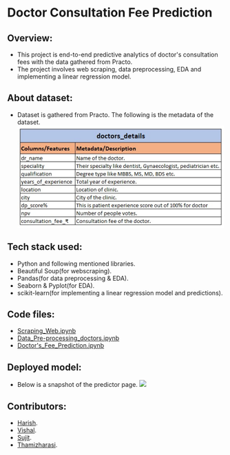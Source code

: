# Doctor Consultation Fee Prediction

## Overview:
- This project is end-to-end predictive analytics of doctor's consultation fees with the data gathered from Practo.
- The project involves web scraping, data preprocessing, EDA and implementing a linear regression model.

## About dataset:
- Dataset is gathered from Practo. The following is the metadata of the dataset.
![](https://github.com/harishkumar-b/Doctor_Consultation_Fee_Prediction/blob/main/Data%20files/metadata.jpg)

## Tech stack used:
- Python and following mentioned libraries.
- Beautiful Soup(for webscraping).
- Pandas(for data preprocessing & EDA).
- Seaborn & Pyplot(for EDA).
- scikit-learn(for implementing a linear regression model and predictions).

## Code files:
- [Scraping_Web.ipynb](https://github.com/harishkumar-b/Doctor_Consultation_Fee_Prediction/blob/main/%231_Scraping_Web.ipynb)
- [Data_Pre-processing_doctors.ipynb](https://github.com/harishkumar-b/Doctor_Consultation_Fee_Prediction/blob/main/%232_Data_Pre-processing_doctors.ipynb)
- [Doctor's_Fee_Prediction.ipynb](https://github.com/harishkumar-b/Doctor_Consultation_Fee_Prediction/blob/main/%233_Doctor's_Fee_Prediction.ipynb)

## Deployed model:
- Below is a snapshot of the predictor page.
![](https://s3.us-west-2.amazonaws.com/secure.notion-static.com/b478f9ec-b926-4535-801d-147144a7871a/Deployment_snap.jpg?X-Amz-Algorithm=AWS4-HMAC-SHA256&X-Amz-Content-Sha256=UNSIGNED-PAYLOAD&X-Amz-Credential=AKIAT73L2G45EIPT3X45%2F20221223%2Fus-west-2%2Fs3%2Faws4_request&X-Amz-Date=20221223T072405Z&X-Amz-Expires=86400&X-Amz-Signature=d17e6e8586dffad3e5ec1652240b7bb57e2f211cc4f7b4ba21d9265ba658ec79&X-Amz-SignedHeaders=host&response-content-disposition=filename%3D%22Deployment_snap.jpg%22&x-id=GetObject)

## Contributors: 
- [Harish](https://www.linkedin.com/in/harish-kumar-bommadene/).
- [Vishal]().
- [Sujit]().
- [Thamizharasi]().
